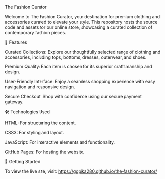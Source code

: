 The Fashion Curator

Welcome to The Fashion Curator, your destination for premium clothing and accessories curated to elevate your style. This repository hosts the source code and assets for our online store, showcasing a curated collection of contemporary fashion pieces.

🌟 Features

Curated Collections: Explore our thoughtfully selected range of clothing and accessories, including tops, bottoms, dresses, outerwear, and shoes.

Premium Quality: Each item is chosen for its superior craftsmanship and design.

User-Friendly Interface: Enjoy a seamless shopping experience with easy navigation and responsive design.

Secure Checkout: Shop with confidence using our secure payment gateway.

🛠️ Technologies Used

HTML: For structuring the content.

CSS3: For styling and layout.

JavaScript: For interactive elements and functionality.

GitHub Pages: For hosting the website.

🚀 Getting Started

To view the live site, visit: https://gopika280.github.io/the-fashion-curator/


